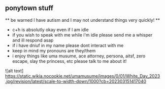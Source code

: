  ## ponytown stuff

** be warned I have autism and I may not understand things very quickly! **

- c+h is absolutly okay even if I am idle
- if you wish to speak with me while i'm idle please send me a whisper and ill respond asap
- if i have dniuf in my name please dont interact with me 
- keep in mind my pronouns are they/them 
- i enjoy things like uma musume, ace attorney, persona, aitsf, zero escape, slay the princess, etc please talk to me about it!

![alt text] https://static.wikia.nocookie.net/umamusume/images/0/01/White_Day_2023.jpg/revision/latest/scale-to-width-down/1000?cb=202303151417040